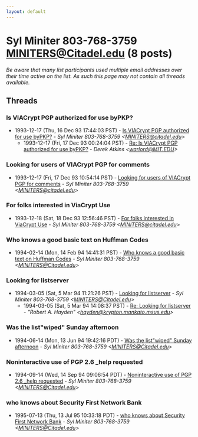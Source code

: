```yaml
---
layout: default
---
```


# Syl Miniter 803-768-3759 <MINITERS@Citadel.edu> (8 posts)

_Be aware that many list participants used multiple email addresses over their time active on the list. As such this page may not contain all threads available._

## Threads

### Is VIACrypt PGP authorized for use byPKP?
+ 1993-12-17 (Thu, 16 Dec 93 17:44:03 PST) - [Is VIACrypt PGP authorized for use byPKP?](/archive/1993/12/da7b27a6a42bf0e4e22c6b2b0c6905b0193a7e6cab8457f5ccdb4fcd2a3085de) - _Syl Miniter 803-768-3759 \<MINITERS@citadel.edu\>_
  + 1993-12-17 (Fri, 17 Dec 93 00:24:04 PST) - [Re: Is VIACrypt PGP authorized for use byPKP?](/archive/1993/12/7fb2c5fcfdc371fff18df72328081f92d953120890fe678bc232a1960680a911) - _Derek Atkins \<warlord@MIT.EDU\>_

### Looking for users of VIACrypt PGP for comments
+ 1993-12-17 (Fri, 17 Dec 93 10:54:14 PST) - [Looking for users of VIACrypt PGP for comments](/archive/1993/12/f84a703eecd45a11cd0ee4ce2edac509049fe612b322e0673db4fdd8368f789f) - _Syl Miniter 803-768-3759 \<MINITERS@citadel.edu\>_

### For folks interested in ViaCrypt Use
+ 1993-12-18 (Sat, 18 Dec 93 12:56:46 PST) - [For folks interested in ViaCrypt Use](/archive/1993/12/6158562dca8fcd67f99e9f1cdaf17f6b5b7e1690d09439e41849a322ba075cce) - _Syl Miniter 803-768-3759 \<MINITERS@citadel.edu\>_

### Who knows a good basic text on Huffman Codes
+ 1994-02-14 (Mon, 14 Feb 94 14:41:31 PST) - [Who knows a good basic text on Huffman Codes](/archive/1994/02/3766700f7d56ad8ce1d9243b68f50ebf6584f2689f8c516c778e149076dc0899) - _Syl Miniter 803-768-3759 \<MINITERS@Citadel.edu\>_

### Looking for listserver
+ 1994-03-05 (Sat, 5 Mar 94 11:21:26 PST) - [Looking for listserver](/archive/1994/03/f8a865c6ed6bbd0172812d5e2d58e138a63c711640ce618d0df4cf7b3bf1c93b) - _Syl Miniter 803-768-3759 \<MINITERS@Citadel.edu\>_
  + 1994-03-05 (Sat, 5 Mar 94 14:08:37 PST) - [Re: Looking for listserver](/archive/1994/03/26405bc43d36cc06a12199db5a00d2cd29d13be49124ad9c3dcc694af3662603) - _"Robert A. Hayden" \<hayden@krypton.mankato.msus.edu\>_

### Was the list"wiped" Sunday afternoon
+ 1994-06-14 (Mon, 13 Jun 94 19:42:16 PDT) - [Was the list"wiped" Sunday afternoon](/archive/1994/06/f6a147e9c3c45b891dac8f5159a041911a5993d3fa304ec08b175fa13fee961a) - _Syl Miniter 803-768-3759 \<MINITERS@Citadel.edu\>_

### Noninteractive use of PGP 2.6 _help requested
+ 1994-09-14 (Wed, 14 Sep 94 09:06:54 PDT) - [Noninteractive use of PGP 2.6 _help requested](/archive/1994/09/36171902258d552b7d66f0dd0156af6bda6ac4038372aef974b3dba5180dcb54) - _Syl Miniter 803-768-3759 \<MINITERS@Citadel.edu\>_

### who knows about Security First Network Bank
+ 1995-07-13 (Thu, 13 Jul 95 10:33:18 PDT) - [who knows about Security First Network Bank](/archive/1995/07/bbeb14386d3e6a0575871c74ad620567f8c3bb51eb096fe0534a2256301ae1b8) - _Syl Miniter 803-768-3759 \<MINITERS@Citadel.edu\>_


